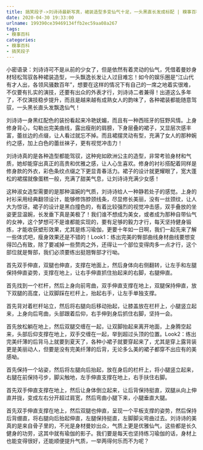 ```yaml
---
title: 搞笑段子->刘诗诗最新写真，裙装造型多变仙气十足，一头黑直长发成标配 | 糗事百科
date: 2020-04-30 19:33:00
urlname: 199390ce39469134ffb2ec59aa08a267
tags: 
- 糗事百科
categories:
- 糗事百科
- 搞笑段子
---
```

小密语录：刘诗诗可不是从前的少女了，但是依然有着灵动的仙气，凭借着曼妙身材轻松驾驭各种裙装造型，一头飘逸长发让人过目难忘！如今的娱乐圈是“江山代有才人出，各领风骚数百年”，想要在这样的情况下有自己的一席之地着实很难，不仅要有扎实的演技，还要有出众的外表才行，刘诗诗二者兼得！出道这么多年了，不仅演技稳步提升，而且是越来越有成熟女人的韵味了，各种裙装都能随意驾驭，一头黑长直头发飘逸仙气！

刘诗诗一身黑红配色的装扮看起来冷艳妩媚，而且有一种西班牙的狂野风情。上身修身背心，勾勒出完美曲线，露出瘦削的肩膀，下身层叠的裙子，又显层次感丰富，蕾丝边的点缀，让人看过就忘不掉。而且裙摆灵动有型，充满了女人的那种婉约之感，加上白色的蕾丝袜子，更有视觉冲击力！

刘诗诗真的是各种造型都能驾驭，这种宛如欧洲公主的造型，非常考验身材和气质，她却能穿出真正的高贵和优雅之感，让人心生喜欢。修身的衬衫搭配着同样是修身款的外衣，彩色条纹点缀之下更显青春活力。裙子的设计就更耀眼了，宽大蓬松的裙摆就像蛋糕一般，充满了甜美气息，让刘诗诗充满少女感！

这种淑女造型需要的是那种温婉的气质，刘诗诗给人一种静若处子的感觉。上身的衬衫采用经典翻领设计，能够修饰脖颈线条，尽显修长美丽，没有一丝颈纹，让人大为惊讶。裙子的设计是黑白撞色的，有着比较强烈的视觉冲击感，双手叠放的坐姿更显温婉，长发垂下真是美极了！我们谁不想成为美女，或者成为那种自带仙气的女神，这个梦想可不是谁都能实现的，要有足够的毅力才行，每天坚持健身锻炼，才能收获塑形效果，尤其是练习瑜伽，更要十年如一日啊，我们一起先来了解一些体式吧，瘦身效果还是不错的！Look1：练出完美的臀部曲线身材曲线要想变得凹凸有致，除了要减掉一些赘肉之外，还得让一个部位变得肉多一点才行，这个部位就是臀部，我们必须要练出挺翘臀部才行呦。

首先双手伸直，双腿也伸直，支撑在地面上，然后身体向右侧翻转，让左手和左腿保持伸直姿势，支撑在地上，让右手伸直抓住抬起来的右脚，右腿伸直。

首先找到一个栏杆，然后上身向前弯曲，双手伸直支撑在地上，双腿保持伸直，放下双腿的高度，让双脚踩在栏杆上，抬起右手，让左手单独支撑。

首先背对着栏杆站立，然后将右腿向后移动抬起，让膝盖放在栏杆上，小腿竖立起来，上身向后弯曲，头部跟着后仰，右手伸到身后抓住右脚，坚持一会。

首先放松躺在地上，然后双腿交缠在一起，让双脚抬起来离开地面，上身腾空起来，头部后仰支撑在地上，双手交缠在一起，举到超过头顶的位置。Look2：练出完美纤薄的后背马上就要到夏天了，各种小裙子就要穿起来了，尤其是穿上露背装更是美丽动人，但要是没有完美纤薄的后背，无论多么美的裙子都穿不出应有的美感呦。

首先保持一个站姿，然后将左腿向后抬起，放在身后的栏杆上，将小腿竖立起来，右腿在前保持弓步，脚尖触地，左手伸直支撑在地上，右手扶住右脚。

首先双手伸直支撑在地上，然后让身体倒立起来，让后背保持挺直，双腿从向上伸直并拢，变成左右分开超过肩宽，然后弯曲小腿下来，小腿垂直大腿。

首先双手伸直支撑在地上，然后双腿也伸直，呈现一个平板支撑的姿势，然后保持后背绷直，将右腿向后抬起伸直，左腿保持挺直，左脚脚尖弯曲过去。刘诗诗的美真的是来自骨子里的，不光是身材曼妙出众，气质上更是优雅仙气，这些都是长久健身的功劳，这其中就有瑜伽的影子。我们要是每天也坚持练习瑜伽的话，身材上也能变得很好，还能顺便提升气质，一举两得何乐而不为呢？


